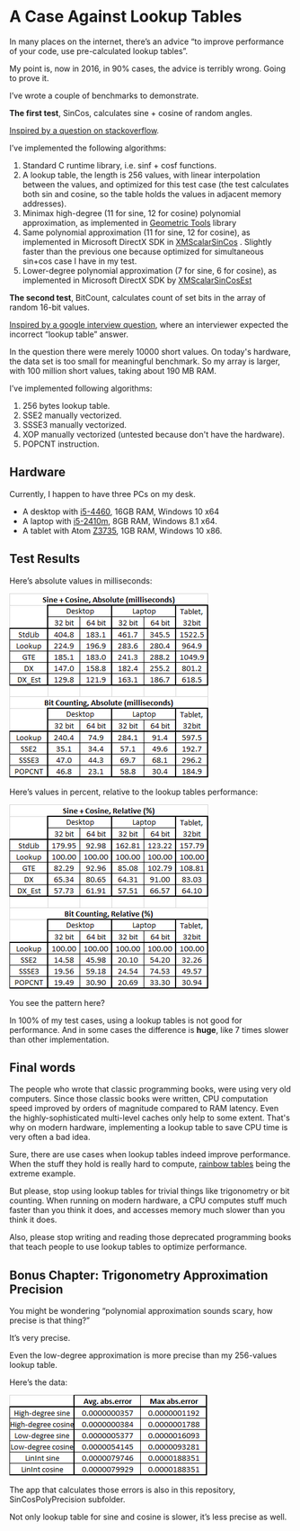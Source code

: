 # A Case Against Lookup Tables
In many places on the internet, there’s an advice “to improve performance of your code, use pre-calculated lookup tables”.

My point is, now in 2016, in 90% cases, the advice is terribly wrong. Going to prove it.

I’ve wrote a couple of benchmarks to demonstrate.

**The first test**, SinCos, calculates sine + cosine of random angles.

[Inspired by a question on stackoverflow](http://stackoverflow.com/q/31814105/126995).

I’ve implemented the following algorithms:

1. Standard C runtime library, i.e. sinf + cosf functions.
2. A lookup table, the length is 256 values, with linear interpolation between the values, and optimized for this test case (the test calculates both sin and cosine, so the table holds the values in adjacent memory addresses).
3. Minimax high-degree (11 for sine, 12 for cosine) polynomial approximation, as implemented in [Geometric Tools](https://www.geometrictools.com/Source/Mathematics.html) library
4. Same polynomial approximation (11 for sine, 12 for cosine), as implemented in Microsoft DirectX SDK in [XMScalarSinCos](https://msdn.microsoft.com/en-us/library/windows/desktop/microsoft.directx_sdk.scalar.xmscalarsincos%28v=vs.85%29.aspx) . Slightly faster than the previous one because optimized for simultaneous sin+cos case I have in my test.
5. Lower-degree polynomial approximation (7 for sine, 6 for cosine), as implemented in Microsoft DirectX SDK by [XMScalarSinCosEst](https://msdn.microsoft.com/en-us/library/windows/desktop/microsoft.directx_sdk.scalar.xmscalarsincosest(v=vs.85).aspx)

**The second test**, BitCount, calculates count of set bits in the array of random 16-bit values.

[Inspired by a google interview question](http://www.gwan.com/blog/20160405.html), where an interviewer expected the incorrect “lookup table” answer.

In the question there were merely 10000 short values. On today's hardware, the data set is too small for meaningful benchmark. So my array is larger, with 100 million short values, taking about 190 MB RAM.

I’ve implemented following algorithms:

1. 256 bytes lookup table.
2. SSE2 manually vectorized.
3. SSSE3 manually vectorized.
4. XOP manually vectorized (untested because don't have the hardware).
5. POPCNT instruction.

## Hardware
Currently, I happen to have three PCs on my desk.

* A desktop with [i5-4460](http://ark.intel.com/products/80817/Intel-Core-i5-4460-Processor-6M-Cache-up-to-3_40-GHz), 16GB RAM, Windows 10 x64
* A laptop with [i5-2410m](http://ark.intel.com/products/52224/Intel-Core-i5-2410M-Processor-3M-Cache-up-to-2_90-GHz), 8GB RAM, Windows 8.1 x64.
* A tablet with Atom [Z3735](http://ark.intel.com/products/80275/Intel-Atom-Processor-Z3735G-2M-Cache-up-to-1_83-GHz), 1GB RAM, Windows 10 x86.

## Test Results

Here’s absolute values in milliseconds:

![Screenshot](absolute.png)

Here’s values in percent, relative to the lookup tables performance:

![Screenshot](relative.png)

You see the pattern here?

In 100% of my test cases, using a lookup tables is not good for performance. And in some cases the difference is **huge**, like 7 times slower than other implementation.

## Final words
The people who wrote that classic programming books, were using very old computers. Since those classic books were written, CPU computation speed improved by orders of magnitude compared to RAM latency. Even the highly-sophisticated multi-level caches only help to some extent. That's why on modern hardware, implementing a lookup table to save CPU time is very often a bad idea.

Sure, there are use cases when lookup tables indeed improve performance. When the stuff they hold is really hard to compute, [rainbow tables](https://en.wikipedia.org/wiki/Rainbow_table) being the extreme example.

But please, stop using lookup tables for trivial things like trigonometry or bit counting. When running on modern hardware, a CPU computes stuff much faster than you think it does, and accesses memory much slower than you think it does.

Also, please stop writing and reading those deprecated programming books that teach people to use lookup tables to optimize performance.

## Bonus Chapter: Trigonometry Approximation Precision

You might be wondering “polynomial approximation sounds scary, how precise is that thing?”

It’s very precise.

Even the low-degree approximation is more precise than my 256-values lookup table.

Here’s the data:

![Screenshot](linIntError.png)

The app that calculates those errors is also in this repository, SinCosPolyPrecision subfolder.

Not only lookup table for sine and cosine is slower, it’s less precise as well.

